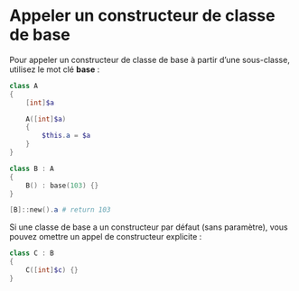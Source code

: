 # Appeler un constructeur de classe de base

Pour appeler un constructeur de classe de base à partir d’une sous-classe, utilisez le mot clé **base** :

```PowerShell
class A 
{
    [int]$a

    A([int]$a)
    {
        $this.a = $a
    }
}

class B : A
{
    B() : base(103) {}
}

[B]::new().a # return 103
```

Si une classe de base a un constructeur par défaut (sans paramètre), vous pouvez omettre un appel de constructeur explicite :

```PowerShell
class C : B
{
    C([int]$c) {}
}
```

<!--HONumber=Jun16_HO4-->


